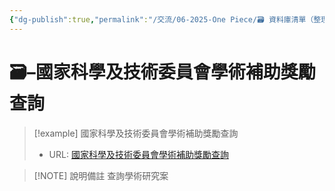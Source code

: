 ```yaml
---
{"dg-publish":true,"permalink":"/交流/06-2025-One Piece/🗃️ 資料庫清單（整理中）/國家科學及技術委員會學術補助獎勵查詢/","title":"國家科學及技術委員會學術補助獎勵查詢","tags":["政策報告","🗃️資料庫","研究論文"],"noteIcon":"3","created":"2025-05-30T06:54:13.000+08:00","updated":"2025-05-30T05:18:22.000+08:00"}
---
```




# 🗃️–國家科學及技術委員會學術補助獎勵查詢



> [!example] 國家科學及技術委員會學術補助獎勵查詢
> - URL: [國家科學及技術委員會學術補助獎勵查詢](https://wsts.nstc.gov.tw/STSWeb/Award/AwardMultiQuery.aspx)



> [!NOTE] 說明備註
> 查詢學術研究案



